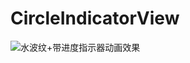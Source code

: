 # CircleIndicatorView

![水波纹+带进度指示器动画效果](https://github.com/Veken/CircleIndicatorView/raw/master/screenshot/GIF.gif) 
